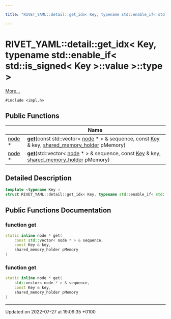```yaml
---

title: "RIVET_YAML::detail::get_idx< Key, typename std::enable_if< std::is_signed< Key >::value >::type >"

---
```


# RIVET_YAML::detail::get_idx< Key, typename std::enable_if< std::is_signed< Key >::value >::type >



 [More...](#detailed-description)


`#include <impl.h>`

## Public Functions

|                | Name           |
| -------------- | -------------- |
| <a href="http://example.org/classes/classrivet__yaml_1_1detail_1_1node/">node</a> * | **[get](http://example.org/classes/structrivet__yaml_1_1detail_1_1get__idx_3_01key_00_01typename_01std_1_1enable__if_3_01std_1_1is_5a7d833858b2bd3afa95a0b7b687165f/#function-get)**(const std::vector< <a href="http://example.org/classes/classrivet__yaml_1_1detail_1_1node/">node</a> * > & sequence, const <a href="http://example.org/namespaces/namespacerivet__yaml/#enumvalue-key">Key</a> & key, <a href="http://example.org/namespaces/namespacerivet__yaml_1_1detail/#typedef-shared-memory-holder">shared_memory_holder</a> pMemory) |
| <a href="http://example.org/classes/classrivet__yaml_1_1detail_1_1node/">node</a> * | **[get](http://example.org/classes/structrivet__yaml_1_1detail_1_1get__idx_3_01key_00_01typename_01std_1_1enable__if_3_01std_1_1is_5a7d833858b2bd3afa95a0b7b687165f/#function-get)**(std::vector< <a href="http://example.org/classes/classrivet__yaml_1_1detail_1_1node/">node</a> * > & sequence, const <a href="http://example.org/namespaces/namespacerivet__yaml/#enumvalue-key">Key</a> & key, <a href="http://example.org/namespaces/namespacerivet__yaml_1_1detail/#typedef-shared-memory-holder">shared_memory_holder</a> pMemory) |

## Detailed Description

```cpp
template <typename Key >
struct RIVET_YAML::detail::get_idx< Key, typename std::enable_if< std::is_signed< Key >::value >::type >;
```

## Public Functions Documentation

### function get

```cpp
static inline node * get(
    const std::vector< node * > & sequence,
    const Key & key,
    shared_memory_holder pMemory
)
```


### function get

```cpp
static inline node * get(
    std::vector< node * > & sequence,
    const Key & key,
    shared_memory_holder pMemory
)
```


-------------------------------

Updated on 2022-07-27 at 19:09:35 +0100